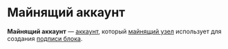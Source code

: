 # Майнящий аккаунт

**Майнящий аккаунт** —  [аккаунт](/blockchain/account.md), который [майнящий узел](/blockchain/mining/mining-node.md) использует для создания [подписи блока](/blockchain/block/block-signature.md).
